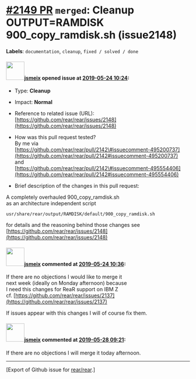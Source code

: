 [\#2149 PR](https://github.com/rear/rear/pull/2149) `merged`: Cleanup OUTPUT=RAMDISK 900\_copy\_ramdisk.sh (issue2148)
======================================================================================================================

**Labels**: `documentation`, `cleanup`, `fixed / solved / done`

#### <img src="https://avatars.githubusercontent.com/u/1788608?u=925fc54e2ce01551392622446ece427f51e2f0ce&v=4" width="50">[jsmeix](https://github.com/jsmeix) opened issue at [2019-05-24 10:24](https://github.com/rear/rear/pull/2149):

-   Type: **Cleanup**

-   Impact: **Normal**

-   Reference to related issue (URL):  
    [https://github.com/rear/rear/issues/2148](https://github.com/rear/rear/issues/2148)

-   How was this pull request tested?  
    By me via  
    [https://github.com/rear/rear/pull/2142\#issuecomment-495200737](https://github.com/rear/rear/pull/2142#issuecomment-495200737)  
    and  
    [https://github.com/rear/rear/pull/2142\#issuecomment-495554406](https://github.com/rear/rear/pull/2142#issuecomment-495554406)

-   Brief description of the changes in this pull request:

A completely overhauled 900\_copy\_ramdisk.sh  
as an architecture independent script

    usr/share/rear/output/RAMDISK/default/900_copy_ramdisk.sh

for details and the reasoning behind those changes see  
[https://github.com/rear/rear/issues/2148](https://github.com/rear/rear/issues/2148)

#### <img src="https://avatars.githubusercontent.com/u/1788608?u=925fc54e2ce01551392622446ece427f51e2f0ce&v=4" width="50">[jsmeix](https://github.com/jsmeix) commented at [2019-05-24 10:36](https://github.com/rear/rear/pull/2149#issuecomment-495566284):

If there are no objections I would like to merge it  
next week (ideally on Monday afternoon) because  
I need this changes for ReaR support on IBM Z  
cf.
[https://github.com/rear/rear/issues/2137](https://github.com/rear/rear/issues/2137)

If issues appear with this changes I will of course fix them.

#### <img src="https://avatars.githubusercontent.com/u/1788608?u=925fc54e2ce01551392622446ece427f51e2f0ce&v=4" width="50">[jsmeix](https://github.com/jsmeix) commented at [2019-05-28 09:21](https://github.com/rear/rear/pull/2149#issuecomment-496436640):

If there are no objections I will merge it today afternoon.

------------------------------------------------------------------------

\[Export of Github issue for
[rear/rear](https://github.com/rear/rear).\]
